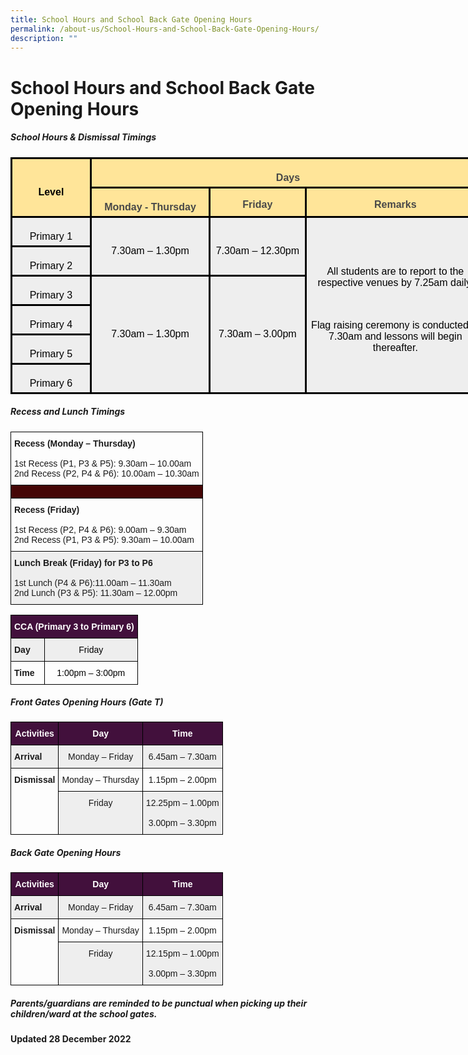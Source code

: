 ```yaml
---
title: School Hours and School Back Gate Opening Hours
permalink: /about-us/School-Hours-and-School-Back-Gate-Opening-Hours/
description: ""
---
```

School Hours and School Back Gate Opening Hours
===============================================

##### <b>School Hours &amp; Dismissal Timings</b>

<table style="width:570.9pt;margin-left:-.15pt;background:white;border-collapse:collapse;
 border:none;mso-border-alt:solid windowtext 2.25pt;mso-yfti-tbllook:1184;
 mso-border-insideh:2.25pt solid windowtext;mso-border-insidev:2.25pt solid windowtext" width="761" cellpadding="0" cellspacing="0" border="1" class="MsoNormalTable"><tbody><tr style="mso-yfti-irow:0;mso-yfti-firstrow:yes;height:9.5pt"><td style="width:89.4pt;border:solid windowtext 2.25pt;
  background:#FFE599;mso-background-themecolor:accent4;mso-background-themetint:
  102;padding:3.75pt 3.75pt 3.75pt 3.75pt;height:9.5pt" rowspan="2" width="119"><p style="margin-bottom:0in;text-align:center;
  line-height:normal" align="center" class="MsoNormal"><b><span style="font-size:12.0pt;font-family:&quot;Arial&quot;,sans-serif;
  mso-fareast-font-family:&quot;Times New Roman&quot;;color:black">Level</span></b></p></td><td style="width:481.5pt;border:solid windowtext 2.25pt;
  border-left:none;mso-border-left-alt:solid windowtext 2.25pt;background:#FFE599;
  mso-background-themecolor:accent4;mso-background-themetint:102;padding:3.75pt 3.75pt 3.75pt 3.75pt;
  height:9.5pt" valign="top" colspan="3" width="642"><p style="margin-bottom:0in;text-align:center;
  line-height:normal" align="center" class="MsoNormal"><b><span style="font-size:12.0pt;font-family:&quot;Arial&quot;,sans-serif;
  mso-fareast-font-family:&quot;Times New Roman&quot;;color:#484848">Days</span></b></p></td></tr><tr style="mso-yfti-irow:1;height:9.5pt"><td style="width:139.5pt;border-top:none;border-left:
  none;border-bottom:solid windowtext 2.25pt;border-right:solid windowtext 2.25pt;
  mso-border-top-alt:solid windowtext 2.25pt;mso-border-left-alt:solid windowtext 2.25pt;
  background:#FFE599;mso-background-themecolor:accent4;mso-background-themetint:
  102;padding:3.75pt 3.75pt 3.75pt 3.75pt;height:9.5pt" valign="top" width="186"><p style="margin-bottom:0in;text-align:center;
  line-height:normal" align="center" class="MsoNormal"><b><span style="font-size:12.0pt;font-family:&quot;Arial&quot;,sans-serif;
  mso-fareast-font-family:&quot;Times New Roman&quot;;color:#484848">Monday - Thursday</span></b></p></td><td style="width:117.0pt;border-top:none;border-left:
  none;border-bottom:solid windowtext 2.25pt;border-right:solid windowtext 2.25pt;
  mso-border-top-alt:solid windowtext 2.25pt;mso-border-left-alt:solid windowtext 2.25pt;
  background:#FFE599;mso-background-themecolor:accent4;mso-background-themetint:
  102;padding:.75pt .75pt .75pt .75pt;height:9.5pt" valign="top" width="156"><p style="margin-bottom:0in;text-align:center;
  line-height:normal" align="center" class="MsoNormal"><b><span style="font-size:12.0pt;font-family:&quot;Arial&quot;,sans-serif;
  mso-fareast-font-family:&quot;Times New Roman&quot;;color:#484848">Friday</span></b></p></td><td style="width:225.0pt;border-top:none;border-left:
  none;border-bottom:solid windowtext 2.25pt;border-right:solid windowtext 2.25pt;
  mso-border-top-alt:solid windowtext 2.25pt;mso-border-left-alt:solid windowtext 2.25pt;
  background:#FFE599;mso-background-themecolor:accent4;mso-background-themetint:
  102;padding:.75pt .75pt .75pt .75pt;height:9.5pt" valign="top" width="300"><p style="margin-bottom:0in;text-align:center;
  line-height:normal" align="center" class="MsoNormal"><b><span style="font-size:12.0pt;font-family:&quot;Arial&quot;,sans-serif;
  mso-fareast-font-family:&quot;Times New Roman&quot;;color:#484848">Remarks</span></b></p></td></tr><tr style="mso-yfti-irow:2;height:19.2pt"><td style="width:89.4pt;border:solid windowtext 2.25pt;border-top:
  none;mso-border-top-alt:solid windowtext 2.25pt;background:#EEEEEE;
  padding:3.75pt 3.75pt 3.75pt 3.75pt;height:19.2pt" width="119"><p style="margin-bottom:0in;text-align:center;
  line-height:normal" align="center" class="MsoNormal"><span style="font-size:12.0pt;font-family:&quot;Arial&quot;,sans-serif;
  mso-fareast-font-family:&quot;Times New Roman&quot;;color:black">Primary 1</span></p></td><td style="width:139.5pt;border-top:none;border-left:
  none;border-bottom:solid windowtext 2.25pt;border-right:solid windowtext 2.25pt;
  mso-border-top-alt:solid windowtext 2.25pt;mso-border-left-alt:solid windowtext 2.25pt;
  background:#EEEEEE;padding:3.75pt 3.75pt 3.75pt 3.75pt;height:19.2pt" rowspan="2" width="186"><p style="margin-bottom:0in;text-align:center;
  line-height:normal" align="center" class="MsoNormal"><span style="font-size:12.0pt;font-family:&quot;Arial&quot;,sans-serif;
  mso-fareast-font-family:&quot;Times New Roman&quot;;color:black">7.30am – 1.30pm</span></p></td><td style="width:117.0pt;border-top:none;border-left:
  none;border-bottom:solid windowtext 2.25pt;border-right:solid windowtext 2.25pt;
  mso-border-top-alt:solid windowtext 2.25pt;mso-border-left-alt:solid windowtext 2.25pt;
  background:#EEEEEE;padding:.75pt .75pt .75pt .75pt;height:19.2pt" rowspan="2" width="156"><p style="margin-bottom:0in;text-align:center;
  line-height:normal" align="center" class="MsoNormal"><span style="font-size:12.0pt;font-family:&quot;Arial&quot;,sans-serif;
  mso-fareast-font-family:&quot;Times New Roman&quot;;color:black">7.30am – 12.30pm</span></p></td><td style="width:225.0pt;border-top:none;border-left:
  none;border-bottom:solid windowtext 2.25pt;border-right:solid windowtext 2.25pt;
  mso-border-top-alt:solid windowtext 2.25pt;mso-border-left-alt:solid windowtext 2.25pt;
  background:#EEEEEE;padding:.75pt .75pt .75pt .75pt;height:19.2pt" rowspan="6" width="300"><p style="margin-bottom:0in;text-align:center;
  line-height:normal" align="center" class="MsoNormal"><span style="font-size:12.0pt;font-family:&quot;Arial&quot;,sans-serif;
  mso-fareast-font-family:&quot;Times New Roman&quot;;color:black">All students are to report to the respective venues by 7.25am daily.</span></p><p style="margin-bottom:0in;text-align:center;
  line-height:normal" align="center" class="MsoNormal"><span style="font-size:12.0pt;font-family:&quot;Arial&quot;,sans-serif;
  mso-fareast-font-family:&quot;Times New Roman&quot;;color:black">&nbsp;</span></p><p style="margin-bottom:0in;text-align:center;
  line-height:normal" align="center" class="MsoNormal"><span style="font-size:12.0pt;font-family:&quot;Arial&quot;,sans-serif;
  mso-fareast-font-family:&quot;Times New Roman&quot;;color:black">Flag raising ceremony is conducted at 7.30am and lessons will begin thereafter.</span></p></td></tr><tr style="mso-yfti-irow:3;height:29.4pt"><td style="width:89.4pt;border:solid windowtext 2.25pt;border-top:
  none;mso-border-top-alt:solid windowtext 2.25pt;background:#EEEEEE;
  padding:3.75pt 3.75pt 3.75pt 3.75pt;height:29.4pt" width="119"><p style="margin-bottom:0in;text-align:center;
  line-height:normal" align="center" class="MsoNormal"><span style="font-size:12.0pt;font-family:&quot;Arial&quot;,sans-serif;
  mso-fareast-font-family:&quot;Times New Roman&quot;;color:black">Primary 2</span></p></td></tr><tr style="mso-yfti-irow:4;height:29.4pt"><td style="width:89.4pt;border:solid windowtext 2.25pt;border-top:
  none;mso-border-top-alt:solid windowtext 2.25pt;background:#EEEEEE;
  padding:3.75pt 3.75pt 3.75pt 3.75pt;height:29.4pt" width="119"><p style="margin-bottom:0in;text-align:center;
  line-height:normal" align="center" class="MsoNormal"><span style="font-size:12.0pt;font-family:&quot;Arial&quot;,sans-serif;
  mso-fareast-font-family:&quot;Times New Roman&quot;;color:black">Primary 3</span></p></td><td style="width:139.5pt;border-top:none;border-left:
  none;border-bottom:solid windowtext 2.25pt;border-right:solid windowtext 2.25pt;
  mso-border-top-alt:solid windowtext 2.25pt;mso-border-left-alt:solid windowtext 2.25pt;
  background:#EEEEEE;padding:3.75pt 3.75pt 3.75pt 3.75pt;height:29.4pt" rowspan="4" width="186"><p style="text-align:center" align="center" class="MsoNormal"><span style="font-size:12.0pt;line-height:107%;font-family:&quot;Arial&quot;,sans-serif;
  color:black;mso-color-alt:windowtext">7.30am – 1.30pm</span><span style="font-size:12.0pt;line-height:107%;font-family:&quot;Arial&quot;,sans-serif"></span></p></td><td style="width:117.0pt;border-top:none;border-left:
  none;border-bottom:solid windowtext 2.25pt;border-right:solid windowtext 2.25pt;
  mso-border-top-alt:solid windowtext 2.25pt;mso-border-left-alt:solid windowtext 2.25pt;
  background:#EEEEEE;padding:.75pt .75pt .75pt .75pt;height:29.4pt" rowspan="4" width="156"><p style="text-align:center" align="center" class="MsoNormal"><span style="font-size:12.0pt;line-height:107%;font-family:&quot;Arial&quot;,sans-serif;
  color:black;mso-color-alt:windowtext">7.30am – 3.00pm</span><span style="font-size:12.0pt;line-height:107%;font-family:&quot;Arial&quot;,sans-serif"></span></p></td></tr><tr style="mso-yfti-irow:5;height:29.4pt"><td style="width:89.4pt;border:solid windowtext 2.25pt;border-top:
  none;mso-border-top-alt:solid windowtext 2.25pt;background:#EEEEEE;
  padding:3.75pt 3.75pt 3.75pt 3.75pt;height:29.4pt" width="119"><p style="margin-bottom:0in;text-align:center;
  line-height:normal" align="center" class="MsoNormal"><span style="font-size:12.0pt;font-family:&quot;Arial&quot;,sans-serif;
  mso-fareast-font-family:&quot;Times New Roman&quot;;color:black">Primary 4</span></p></td></tr><tr style="mso-yfti-irow:6;height:29.4pt"><td style="width:89.4pt;border:solid windowtext 2.25pt;border-top:
  none;mso-border-top-alt:solid windowtext 2.25pt;background:#EEEEEE;
  padding:3.75pt 3.75pt 3.75pt 3.75pt;height:29.4pt" width="119"><p style="margin-bottom:0in;text-align:center;
  line-height:normal" align="center" class="MsoNormal"><span style="font-size:12.0pt;font-family:&quot;Arial&quot;,sans-serif;
  mso-fareast-font-family:&quot;Times New Roman&quot;;color:black">Primary 5</span></p></td></tr><tr style="mso-yfti-irow:7;mso-yfti-lastrow:yes;height:29.4pt"><td style="width:89.4pt;border:solid windowtext 2.25pt;border-top:
  none;mso-border-top-alt:solid windowtext 2.25pt;background:#EEEEEE;
  padding:3.75pt 3.75pt 3.75pt 3.75pt;height:29.4pt" width="119"><p style="margin-bottom:0in;text-align:center;
  line-height:normal" align="center" class="MsoNormal"><span style="font-size:12.0pt;font-family:&quot;Arial&quot;,sans-serif;
  mso-fareast-font-family:&quot;Times New Roman&quot;;color:black">Primary 6</span></p></td></tr></tbody></table>


##### <b>Recess and Lunch Timings</b>

<style type="text/css">
.tg  {border-collapse:collapse;border-spacing:0;}
.tg td{border-color:black;border-style:solid;border-width:1px;font-family:Arial, sans-serif;font-size:14px;
  overflow:hidden;padding:10px 5px;word-break:normal;}
.tg th{border-color:black;border-style:solid;border-width:1px;font-family:Arial, sans-serif;font-size:14px;
  font-weight:normal;overflow:hidden;padding:10px 5px;word-break:normal;}
.tg .tg-0lax{text-align:left;vertical-align:top}
.tg .tg-k3af{background-color:#450606;text-align:left;vertical-align:middle}
.tg .tg-r5gp{background-color:#EEE;text-align:left;vertical-align:top}
</style>
<table class="tg">
<thead>
  <tr>
    <th class="tg-0lax"><span style="font-weight:bold">Recess (Monday – Thursday)</span><br><br>1st Recess (P1, P3 &amp; P5): 9.30am – 10.00am<br>2nd Recess (P2, P4 &amp; P6): 10.00am – 10.30am</th>
  </tr>
</thead>
<tbody>
  <tr>
    <td class="tg-k3af"></td>
  </tr>
  <tr>
    <td class="tg-0lax"><span style="font-weight:bold">Recess (Friday)</span><br><br>1st Recess (P2, P4 &amp; P6): 9.00am – 9.30am<br>2nd Recess (P1, P3 &amp; P5): 9.30am – 10.00am</td>
  </tr>
  <tr>
    <td class="tg-r5gp"><span style="font-weight:bold">Lunch Break (Friday) for P3 to P6</span><br><br>1st Lunch (P4 &amp; P6):11.00am – 11.30am<br>2nd Lunch (P3 &amp; P5): 11.30am – 12.00pm</td>
  </tr>
</tbody>
</table>


<style type="text/css">
.tg  {border-collapse:collapse;border-spacing:0;}
.tg td{border-color:black;border-style:solid;border-width:1px;font-family:Arial, sans-serif;font-size:14px;
  overflow:hidden;padding:10px 5px;word-break:normal;}
.tg th{border-color:black;border-style:solid;border-width:1px;font-family:Arial, sans-serif;font-size:14px;
  font-weight:normal;overflow:hidden;padding:10px 5px;word-break:normal;}
.tg .tg-1wig{font-weight:bold;text-align:left;vertical-align:top}
.tg .tg-baqh{text-align:center;vertical-align:top}
.tg .tg-k9vs{background-color:#EEE;font-weight:bold;text-align:left;vertical-align:top}
.tg .tg-p4ly{background-color:#42103C;color:#FFF;font-weight:bold;text-align:center;vertical-align:top}
.tg .tg-niwn{background-color:#EEE;text-align:center;vertical-align:top}
</style>
<table class="tg">
<thead>
  <tr>
    <th colspan="2" class="tg-p4ly"><span style="font-weight:bolder">CCA (Primary 3 to Primary 6) </span></th>
  </tr>
</thead>
<tbody>
  <tr>
    <td class="tg-k9vs"><span style="font-weight:bolder">Day</span></td>
    <td class="tg-niwn"><span style="color:#000">Friday</span></td>
  </tr>
  <tr>
    <td class="tg-1wig"><span style="font-weight:bolder">Time</span> </td>
    <td class="tg-baqh"><span style="color:#000">1:00pm – 3:00pm </span></td>
  </tr>
</tbody>
</table>


##### <b>Front Gates Opening Hours (Gate T)</b>

<style type="text/css">
.tg  {border-collapse:collapse;border-spacing:0;}
.tg td{border-color:black;border-style:solid;border-width:1px;font-family:Arial, sans-serif;font-size:14px;
  overflow:hidden;padding:10px 5px;word-break:normal;}
.tg th{border-color:black;border-style:solid;border-width:1px;font-family:Arial, sans-serif;font-size:14px;
  font-weight:normal;overflow:hidden;padding:10px 5px;word-break:normal;}
.tg .tg-1wig{font-weight:bold;text-align:left;vertical-align:top}
.tg .tg-baqh{text-align:center;vertical-align:top}
.tg .tg-k9vs{background-color:#EEE;font-weight:bold;text-align:left;vertical-align:top}
.tg .tg-p4ly{background-color:#42103C;color:#FFF;font-weight:bold;text-align:center;vertical-align:top}
.tg .tg-niwn{background-color:#EEE;text-align:center;vertical-align:top}
</style>
<table class="tg">
<thead>
  <tr>
    <th class="tg-p4ly"><span style="font-weight:bolder">Activities</span></th>
    <th class="tg-p4ly"><span style="font-weight:bolder">Day</span></th>
    <th class="tg-p4ly"><span style="font-weight:bolder">Time</span></th>
  </tr>
</thead>
<tbody>
  <tr>
    <td class="tg-k9vs"><span style="font-weight:bolder">Arrival</span></td>
    <td class="tg-niwn">Monday – Friday</td>
    <td class="tg-niwn">6.45am – 7.30am</td>
  </tr>
  <tr>
    <td rowspan="2" class="tg-1wig"><span style="font-weight:bolder">Dismissal</span></td>
    <td class="tg-baqh">Monday – Thursday</td>
    <td class="tg-baqh">1.15pm – 2.00pm</td>
  </tr>
  <tr>
    <td class="tg-niwn">Friday</td>
    <td class="tg-niwn">12.25pm – 1.00pm<br><br>3.00pm – 3.30pm</td>
  </tr>
</tbody>
</table>


##### <b>Back Gate Opening Hours</b>

<style type="text/css">
.tg  {border-collapse:collapse;border-spacing:0;}
.tg td{border-color:black;border-style:solid;border-width:1px;font-family:Arial, sans-serif;font-size:14px;
  overflow:hidden;padding:10px 5px;word-break:normal;}
.tg th{border-color:black;border-style:solid;border-width:1px;font-family:Arial, sans-serif;font-size:14px;
  font-weight:normal;overflow:hidden;padding:10px 5px;word-break:normal;}
.tg .tg-1wig{font-weight:bold;text-align:left;vertical-align:top}
.tg .tg-baqh{text-align:center;vertical-align:top}
.tg .tg-k9vs{background-color:#EEE;font-weight:bold;text-align:left;vertical-align:top}
.tg .tg-p4ly{background-color:#42103C;color:#FFF;font-weight:bold;text-align:center;vertical-align:top}
.tg .tg-niwn{background-color:#EEE;text-align:center;vertical-align:top}
</style>
<table class="tg">
<thead>
  <tr>
    <th class="tg-p4ly"><span style="font-weight:bolder">Activities</span></th>
    <th class="tg-p4ly"><span style="font-weight:bolder">Day</span></th>
    <th class="tg-p4ly"><span style="font-weight:bolder">Time</span></th>
  </tr>
</thead>
<tbody>
  <tr>
    <td class="tg-k9vs"><span style="font-weight:bolder">Arrival</span></td>
    <td class="tg-niwn">Monday – Friday</td>
    <td class="tg-niwn">6.45am – 7.30am</td>
  </tr>
  <tr>
    <td rowspan="2" class="tg-1wig"><span style="font-weight:bolder">Dismissal</span></td>
    <td class="tg-baqh">Monday – Thursday</td>
    <td class="tg-baqh">1.15pm – 2.00pm</td>
  </tr>
  <tr>
    <td class="tg-niwn">Friday</td>
    <td class="tg-niwn">12.15pm – 1.00pm<br><br>3.00pm – 3.30pm</td>
  </tr>
</tbody>
</table>


##### <b>Parents/guardians are reminded to be punctual when picking up their children/ward at the school gates.</b>




<b>Updated 28 December 2022</b>